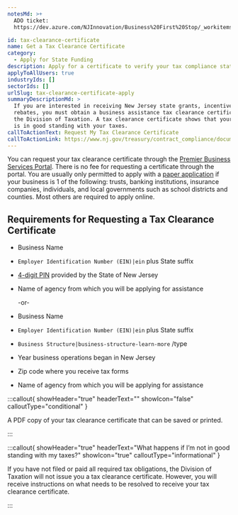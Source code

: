 ```yaml
---
notesMd: >+
  ADO ticket:
  https://dev.azure.com/NJInnovation/Business%20First%20Stop/_workitems/edit/4216

id: tax-clearance-certificate
name: Get a Tax Clearance Certificate
category:
  - Apply for State Funding
description: Apply for a certificate to verify your tax compliance status.
applyToAllUsers: true
industryIds: []
sectorIds: []
urlSlug: tax-clearance-certificate-apply
summaryDescriptionMd: >
  If you are interested in receiving New Jersey state grants, incentives, and
  rebates, you must obtain a business assistance tax clearance certificate from
  the Division of Taxation. A tax clearance certificate shows that your business
  is in good standing with your taxes.
callToActionText: Request My Tax Clearance Certificate
callToActionLink: https://www.nj.gov/treasury/contract_compliance/documents/pdf/PBS-Introduction-Page.pdf
---
```


You can request your tax clearance certificate through the [Premier Business Services Portal](https://www.nj.gov/treasury/contract_compliance/documents/pdf/PBS-Introduction-Page.pdf). There is no fee for requesting a certificate through the portal. You are usually only permitted to apply with a [paper application](https://www.nj.gov/treasury/taxation/pdf/busasstTaxClear.pdf) if your business is 1 of the following: trusts, banking institutions, insurance companies, individuals, and local governments such as school districts and counties. Most others are required to apply online.

## Requirements for Requesting a Tax Clearance Certificate

- Business Name
- `Employer Identification Number (EIN)|ein` plus State suffix
- [4-digit PIN](https://www.nj.gov/treasury/assets/contact/taxation/contact-pin.shtml) provided by the State of New Jersey
- Name of agency from which you will be applying for assistance

  \-or-

- Business Name
- `Employer Identification Number (EIN)|ein` plus State suffix
- `Business Structure|business-structure-learn-more` /type
- Year business operations began in New Jersey
- Zip code where you receive tax forms
- Name of agency from which you will be applying for assistance

:::callout{ showHeader="true" headerText="" showIcon="false" calloutType="conditional" }

A PDF copy of your tax clearance certificate that can be saved or printed.

:::

:::callout{ showHeader="true" headerText="What happens if I’m not in good standing with my taxes?" showIcon="true" calloutType="informational" }

If you have not filed or paid all required tax obligations, the Division of Taxation will not issue you a tax clearance certificate. However, you will receive instructions on what needs to be resolved to receive your tax clearance certificate.

:::
